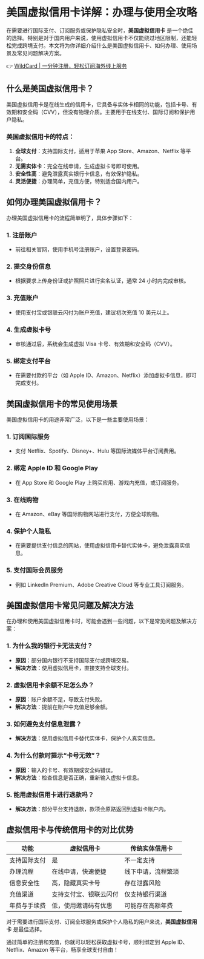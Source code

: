 # 美国虚拟信用卡详解：办理与使用全攻略

在需要进行国际支付、订阅服务或保护隐私安全时，**美国虚拟信用卡** 是一个绝佳的选择。特别是对于国内用户来说，使用虚拟信用卡不仅能绕过地区限制，还能轻松完成跨境支付。本文将为你详细介绍什么是美国虚拟信用卡、如何办理、使用场景及常见问题解决方案。

👉 [WildCard | 一分钟注册，轻松订阅海外线上服务](https://bbtdd.com/WildCard)

## 什么是美国虚拟信用卡？

美国虚拟信用卡是在线生成的信用卡，它具备与实体卡相同的功能，包括卡号、有效期和安全码（CVV），但没有物理介质。主要用于在线支付、国际订阅和保护用户隐私。

### 美国虚拟信用卡的特点：

1. **全球支付**：支持国际支付，适用于苹果 App Store、Amazon、Netflix 等平台。
2. **无需实体卡**：完全在线申请，生成虚拟卡号即可使用。
3. **安全性高**：避免泄露真实银行卡信息，有效保护隐私。
4. **灵活便捷**：办理简单，充值方便，特别适合国内用户。

## 如何办理美国虚拟信用卡？

办理美国虚拟信用卡的流程简单明了，具体步骤如下：

### 1. 注册账户

- 前往相关官网，使用手机号注册账户，设置登录密码。

### 2. 提交身份信息

- 根据要求上传身份证或护照照片进行实名认证，通常 24 小时内完成审核。

### 3. 充值账户

- 使用支付宝或银联云闪付为账户充值，建议初次充值 10 美元以上。

### 4. 生成虚拟卡号

- 审核通过后，系统会生成虚拟 Visa 卡号、有效期和安全码（CVV）。

### 5. 绑定支付平台

- 在需要付款的平台（如 Apple ID、Amazon、Netflix）添加虚拟卡信息，即可完成支付。

## 美国虚拟信用卡的常见使用场景

美国虚拟信用卡的用途非常广泛，以下是一些主要使用场景：

### 1. 订阅国际服务

- 支付 Netflix、Spotify、Disney+、Hulu 等国际流媒体平台订阅费用。

### 2. 绑定 Apple ID 和 Google Play

- 在 App Store 和 Google Play 上购买应用、游戏内充值，或订阅服务。

### 3. 在线购物

- 在 Amazon、eBay 等国际购物网站进行支付，方便全球购物。

### 4. 保护个人隐私

- 在需要提供支付信息的网站，使用虚拟信用卡替代实体卡，避免泄露真实信息。

### 5. 支付国际会员服务

- 例如 LinkedIn Premium、Adobe Creative Cloud 等专业工具订阅服务。

## 美国虚拟信用卡常见问题及解决方法

在办理和使用美国虚拟信用卡时，可能会遇到一些问题，以下是常见问题及解决方案：

### 1. 为什么我的银行卡无法支付？

- **原因**：部分国内银行不支持国际支付或跨境交易。
- **解决方法**：使用虚拟信用卡，直接支持全球支付。

### 2. 虚拟信用卡余额不足怎么办？

- **原因**：账户余额不足，导致支付失败。
- **解决方法**：提前在账户中充值足够金额。

### 3. 如何避免支付信息泄露？

- **解决方法**：使用虚拟信用卡替代实体卡，保护个人真实信息。

### 4. 为什么付款时提示“卡号无效”？

- **原因**：输入的卡号、有效期或安全码错误。
- **解决方法**：检查信息是否正确，重新输入虚拟卡信息。

### 5. 能用虚拟信用卡进行退款吗？

- **解决方法**：部分平台支持退款，款项会原路返回到虚拟卡账户内。

## 虚拟信用卡与传统信用卡的对比优势

| 功能           | 虚拟信用卡            | 传统实体信用卡         |
|----------------|-----------------------|------------------------|
| 支持国际支付   | 是                    | 不一定支持             |
| 办理流程       | 在线申请，快速便捷    | 线下申请，流程繁琐     |
| 信息安全性     | 高，隐藏真实卡号      | 存在泄露风险           |
| 充值渠道       | 支持支付宝、银联云闪付| 仅支持银行渠道         |
| 年费与手续费   | 低，使用邀请码有优惠  | 可能存在高额年费       |

对于需要进行国际支付、订阅全球服务或保护个人隐私的用户来说，**美国虚拟信用卡** 是最佳选择。

通过简单的注册和充值，你就可以轻松获取虚拟卡号，顺利绑定到 Apple ID、Netflix、Amazon 等平台，畅享全球支付自由！